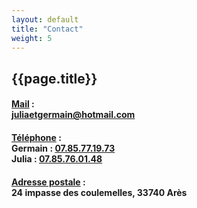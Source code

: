 ```yaml
---
layout: default
title: "Contact"
weight: 5
---
```


## {{page.title}}


#### <u>Mail</u> :<br/><a href="mailto:juliaetgermain@hotmail.com">juliaetgermain@hotmail.com</a>
#### <u>Téléphone</u> :<br/>Germain : <a href="tel:+33785771973">07.85.77.19.73</a><br/>Julia : <a href="tel:+33785760148">07.85.76.01.48</a>
#### <u>Adresse postale</u> :<br/>24 impasse des coulemelles, 33740 Arès
